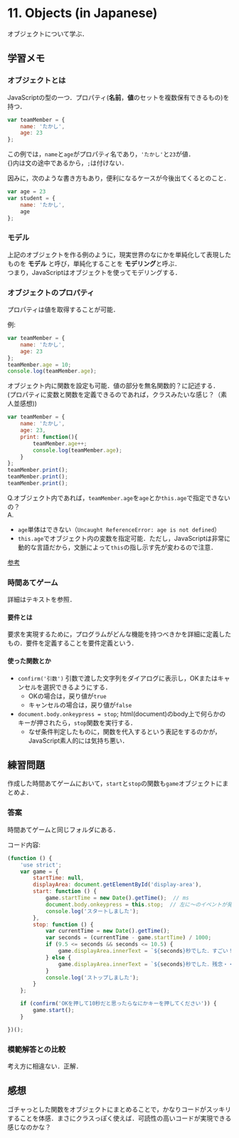 # 11. Objects (in Japanese)

オブジェクトについて学ぶ．

## 学習メモ

### オブジェクトとは

JavaScriptの型の一つ．プロパティ(**名前**，**値**のセットを複数保有できるもの)を持つ．

```javascript
var teamMember = {
    name: 'たかし',
    age: 23
};
```

この例では，`name`と`age`がプロパティ名であり，`'たかし'`と`23`が値．<br>
{}内は文の途中であるから，`;`は付けない．

因みに，次のような書き方もあり，便利になるケースが今後出てくるとのこと．

```javascript
var age = 23
var student = {
    name: 'たかし',
    age
};
```

### モデル

上記のオブジェクトを作る例のように，現実世界のなにかを単純化して表現したものを **モデル** と呼び，単純化することを **モデリング**と呼ぶ．<br>
つまり，JavaScriptはオブジェクトを使ってモデリングする．

### オブジェクトのプロパティ

プロパティは値を取得することが可能．

例: 

```javascript
var teamMember = {
    name: 'たかし',
    age: 23
};
teamMember.age = 10;
console.log(teamMember.age);
```

オブジェクト内に関数を設定も可能．値の部分を無名関数的？に記述する．<br>
(プロパティに変数と関数を定義できるのであれば，クラスみたいな感じ？（素人並感想))

```javascript
var teamMember = {
    name: 'たかし',
    age: 23,
    print: function(){
        teamMember.age++;
        console.log(teamMember.age);
    }
};
teamMember.print();
teamMember.print();
teamMember.print();
```

Q.オブジェクト内であれば，`teamMember.age`を`age`とか`this.age`で指定できないの？<br>
A.

- `age`単体はできない（`Uncaught ReferenceError: age is not defined`）
- `this.age`でオブジェクト内の変数を指定可能．ただし，JavaScriptは非常に動的な言語だから，文脈によって`this`の指し示す先が変わるので注意．

[参考](https://developer.mozilla.org/ja/docs/Web/JavaScript/Reference/Operators/this)




### 時間あてゲーム

詳細はテキストを参照．

#### 要件とは

要求を実現するために，プログラムがどんな機能を持つべきかを詳細に定義したもの．要件を定義することを要件定義という．

#### 使った関数とか

- `confirm('引数')` 引数で渡した文字列をダイアログに表示し，OKまたはキャンセルを選択できるようにする．
    - OKの場合は，戻り値が`true`
    - キャンセルの場合は，戻り値が`false`
- `document.body.onkeypress = stop`; html(document)のbody上で何らかのキーが押されたら，`stop`関数を実行する．
    - なぜ条件判定したものに，関数を代入するという表記をするのかが，JavaScript素人的には気持ち悪い．

## 練習問題

作成した時間あてゲームにおいて，`start`と`stop`の関数も`game`オブジェクトにまとめよ．

### 答案

時間あてゲームと同じフォルダにある．

コード内容:

```javascript
(function () {
    'use strict';
    var game = {
        startTime: null,
        displayArea: document.getElementById('display-area'),
        start: function () {
            game.startTime = new Date().getTime();  // ms
            document.body.onkeypress = this.stop;  // 左に〜のイベントが発生したら，右の関数が呼び出されるってなんか文の流れが気持ち悪い
            console.log('スタートしました');
        },
        stop: function () {
            var currentTime = new Date().getTime();
            var seconds = (currentTime - game.startTime) / 1000;
            if (9.5 <= seconds && seconds <= 10.5) {
                game.displayArea.innerText = `${seconds}秒でした．すごい！`;
            } else {
                game.displayArea.innerText = `${seconds}秒でした．残念・・・`;
            }
            console.log('ストップしました');
        }
    };

    if (confirm('OKを押して10秒だと思ったらなにかキーを押してください')) {
        game.start();
    }

})();
```

### 模範解答との比較

考え方に相違ない．正解．

## 感想

ゴチャっとした関数をオブジェクトにまとめることで，かなりコードがスッキリすることを体感．まさにクラスっぽく使えば．可読性の高いコードが実現できる感じなのかな？